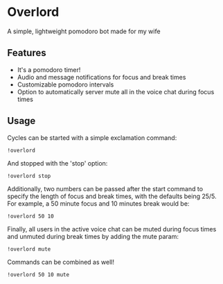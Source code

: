 # Overlord
A simple, lightweight pomodoro bot made for my wife

## Features
- It's a pomodoro timer!
- Audio and message notifications for focus and break times
- Customizable pomodoro intervals
- Option to automatically server mute all in the voice chat during focus times

## Usage
Cycles can be started with a simple exclamation command:
```console
!overlord
```
And stopped with the 'stop' option:
```console
!overlord stop
```
Additionally, two numbers can be passed after the start command to specify the length of focus and break times, with the defaults being 25/5. For example, a 50 minute focus and 10 minutes break would be:
```console
!overlord 50 10
```
Finally, all users in the active voice chat can be muted during focus times and unmuted during break times by adding the mute param:
```console
!overlord mute
```
Commands can be combined as well!
```console
!overlord 50 10 mute
```
